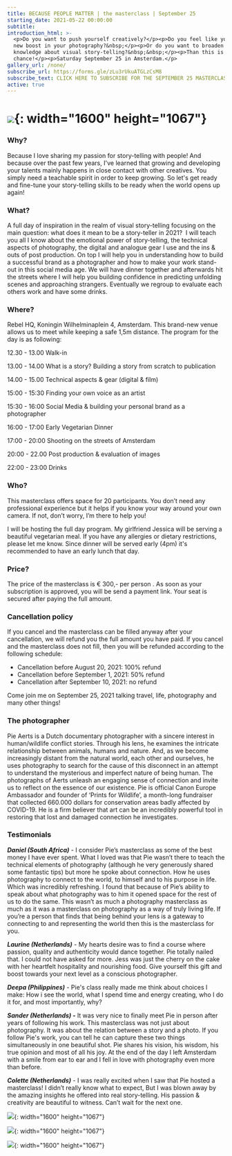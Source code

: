 ```yaml
---
title: BECAUSE PEOPLE MATTER | the masterclass | September 25
starting_date: 2021-05-22 00:00:00
subtitle:
introduction_html: >-
  <p>Do you want to push yourself creatively?</p><p>Do you feel like you need a
  new boost in your photography?&nbsp;</p><p>Or do you want to broaden your
  knowledge about visual story-telling?&nbsp;&nbsp;</p><p>Than this is your
  chance!</p><p>Saturday September 25 in Amsterdam.</p>
gallery_url: /none/
subscribe_url: https://forms.gle/zLu3rUkuATGLzCsM8
subscribe_text: CLICK HERE TO SUBSCRIBE FOR THE SEPTEMBER 25 MASTERCLASS
active: true
---
```


# ![](/uploads/2g2a9064.jpg){: width="1600" height="1067"}

### Why?

Because I love sharing my passion for story-telling with people\! And because over the past few years, I've learned that growing and developing your talents mainly happens in close contact with other creatives. You simply need a teachable spirit in order to keep growing. So let's get ready and fine-tune your story-telling skills to be ready when the world opens up again\!&nbsp;

### What?

A full day of inspiration in the realm of visual story-telling focusing on the main question: what does it mean to be a story-teller in 2021?&nbsp; I will teach you all I know about the emotional power of story-telling, the technical aspects of photography, the digital and analogue gear I use and the ins & outs of post production. On top I will help you in understanding how to build a successful brand as a photographer and how to make your work stand-out in this social media age. We will have dinner together and afterwards hit the streets where I will help you building confidence in predicting unfolding scenes and approaching strangers. Eventually we regroup to evaluate each others work and have some drinks.&nbsp;

### Where?

Rebel HQ, Koningin Wilhelminaplein 4, Amsterdam. This brand-new venue allows us to meet while keeping a safe 1,5m distance. The program for the day is as following:

12\.30 - 13.00 Walk-in

13\.00 - 14.00 What is a story? Building a story from scratch to publication

14\.00 - 15.00 Technical aspects & gear (digital & film)

15:00 - 15:30 Finding your own voice as an artist

15:30 - 16:00 Social Media & building your personal brand as a photographer&nbsp;

16:00 - 17:00 Early Vegetarian Dinner

17:00 - 20:00 Shooting on the streets of Amsterdam

20:00 - 22.00 Post production & evaluation of images

22:00 - 23:00 Drinks&nbsp;

### Who?

This masterclass offers space for 20 participants. You don’t need any professional experience but it helps if you know your way around your own camera. If not, don’t worry, I’m there to help you\!&nbsp;

I will be hosting the full day program. My girlfriend Jessica will be serving a beautiful vegetarian meal. If you have any allergies or dietary restrictions, please let me know. Since dinner will be served early (4pm) it's recommended to have an early lunch that day.&nbsp;

### Price?

The price of the masterclass is € 300,- per person . As soon as your subscription is approved, you will be send a payment link. Your seat is secured after paying the full amount.&nbsp;

### Cancellation policy

If you cancel and the masterclass can be filled anyway after your cancellation, we will refund you the full amount you have paid. If you cancel and the masterclass does not fill, then you will be refunded according to the following schedule:

* Cancellation before August 20, 2021: 100% refund
* Cancellation before September 1, 2021: 50% refund
* Cancellation after September 10, 2021: no refund

Come join me on September 25, 2021 talking travel, life, photography and many other things\!

### The photographer

Pie Aerts is a Dutch documentary photographer with a sincere interest in human/wildlife conflict stories. Through his lens, he examines the intricate relationship between animals, humans and nature. And, as we become increasingly distant from the natural world, each other and ourselves, he uses photography to search for the cause of this disconnect in an attempt to understand the mysterious and imperfect nature of being human. The photographs of Aerts unleash an engaging sense of connection and invite us to reflect on the essence of our existence. Pie is official Canon Europe Ambassador and founder of ‘Prints for Wildlife’, a month-long fundraiser that collected 660.000 dollars for conservation areas badly affected by COVID-19. He is a firm believer that art can be an incredibly powerful tool in restoring that lost and damaged connection he investigates.

### Testimonials&nbsp;

***Daniel (South Africa)*** - I consider Pie’s masterclass as some of the best money I have ever spent. What I loved was that Pie wasn’t there to teach the technical elements of photography (although he very generously shared some fantastic tips) but more he spoke about connection. How he uses photography to connect to the world, to himself and to his purpose in life. Which was incredibly refreshing. I found that because of Pie’s ability to speak about what photography was to him it opened space for the rest of us to do the same. This wasn’t as much a photography masterclass as much as it was a masterclass on photography as a way of truly living life. If you’re a person that finds that being behind your lens is a gateway to connecting to and representing the world then this is the masterclass for you.&nbsp;

***Laurine (Netherlands)*** - My hearts desire was to find a course where passion, quality and authenticity would dance together. Pie totally nailed that. I could not have asked for more. Jess was just the cherry on the cake with her heartfelt hospitality and nourishing food. Give yourself this gift and boost towards your next level as a conscious photographer.&nbsp;

***Deepa (Philippines)*** - Pie's class really made me think about choices I make: How i see the world, what I spend time and energy creating, who I do it for, and most importantly, why?

***Sander (Netherlands) -***&nbsp;It was very nice to finally meet Pie in person after years of following his work. This masterclass was not just about photography. It was about the relation between a story and a photo. If you follow Pie's work, you can tell he can capture these two things simultaneously in one beautiful shot. Pie shares his vision, his wisdom, his true opinion and most of all his joy. At the end of the day I left Amsterdam with a smile from ear to ear and I fell in love with photography even more than before.

***Colette (Netherlands)*** - I was really excited when I saw that Pie hosted a masterclass\! I didn’t really know what to expect, But I was blown away by the amazing insights he offered into real story-telling. His passion & creativity are beautiful to witness. Can’t wait for the next one.

![](/uploads/2g2a5538.jpg){: width="1600" height="1067"}

![](/uploads/2g2a9720-1.jpg){: width="1600" height="1067"}

![](/uploads/2g2a0960a-2aaaa-1.jpg){: width="1600" height="1067"}

